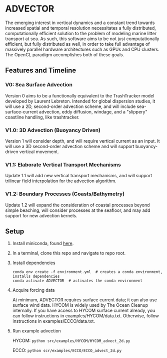 # ADVECTOR
The emerging interest in vertical dynamics and a constant trend towards increased spatial and temporal resolution necessitates a fully distributed, computationally efficient solution to the problem of modeling marine litter transport at sea.  As such, this software aims to be not just computationally efficient, but fully distributed as well, in order to take full advantage of massively parallel hardware architectures such as GPUs and CPU clusters.  The OpenCL paradigm accomplishes both of these goals.

## Features and Timeline
### V0: Sea Surface Advection
Version 0 aims to be a functionally equivalent to the TrashTracker model developed by Laurent Lebreton.  Intended for global dispersion studies, it will use a 2D, second-order advection scheme, and will include sea-surface-current advection, eddy diffusion, windage, and a "slippery" coastline handling, like trashtracker.
### V1.0: 3D Advection (Buoyancy Driven)
Version 1 will consider depth, and will require vertical current as an input.  It will use a 3D second-order advection scheme and will support buoyancy-driven vertical movement.
### V1.1: Elaborate Vertical Transport Mechanisms
Update 1.1 will add new vertical transport mechanisms, and will support trilinear field interpolation for the advection algorithm.
### V1.2: Boundary Processes (Coasts/Bathymetry)
Update 1.2 will expand the consideration of coastal processes beyond simple beaching, will consider processes at the seafloor, and may add support for new advection kernels.
## Setup
1. Install miniconda, found [here](https://docs.conda.io/en/latest/miniconda.html).
2. In a terminal, clone this repo and navigate to repo root.
3. Install dependencies
    ```
   conda env create -f environment.yml  # creates a conda environment, installs dependencies
   conda activate ADVECTOR  # activates the conda environment
    ```
4. Acquire forcing data

    At minimum, ADVECTOR requires surface current data; it can also use surface wind data.  HYCOM is widely used by The Ocean Cleanup internally.  If you have access to HYCOM surface current already, you can follow instructions in examples/HYCOM/data.txt.  Otherwise, follow instructions in examples/ECCO/data.txt.

5. Run example advection

    HYCOM: `python src/examples/HYCOM/HYCOM_advect_2d.py`
    
    ECCO: `python scr/examples/ECCO/ECCO_advect_2d.py`